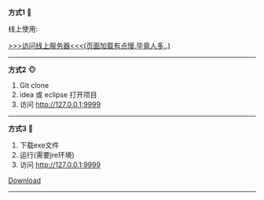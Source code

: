 **方式1** 🦁


线上使用:

[>>>访问线上服务器<<<(页面加载有点慢.毕竟人多..)](http://markdown.liangtengyu.com:9999)

---

**方式2** 🐵

1.  Git clone
2.  idea 或 eclipse 打开项目
3.  访问 http://127.0.0.1:9999

---

**方式3** 🦄

1. 下载exe文件
2. 运行(需要jre环境)
3. 访问 http://127.0.0.1:9999


[Download](../windows/tomarkdown.rar)

---